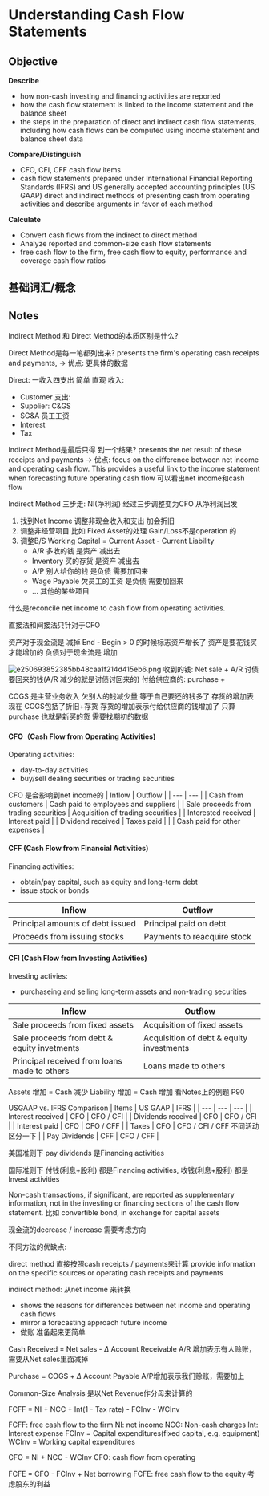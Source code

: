 # Understanding Cash Flow Statements

## Objective

**Describe**
* how non-cash investing and financing activities are reported
* how the cash flow statement is linked to the income statement and the balance sheet
* the steps in the preparation of direct and indirect cash flow statements, including how cash flows can be computed using income statement and balance sheet data

**Compare/Distinguish**
* CFO, CFI, CFF  cash flow items
* cash flow statements prepared under International Financial Reporting Standards (IFRS) and US generally accepted accounting principles (US GAAP)
direct and indirect methods of presenting cash from operating activities and describe arguments in favor of each method

**Calculate**
* Convert cash flows from the indirect to direct method
* Analyze reported and common-size cash flow statements
* free cash flow to the firm, free cash flow to equity, performance and coverage cash flow ratios

## 基础词汇/概念

## Notes
Indirect Method 和 Direct Method的本质区别是什么? 

Direct Method是每一笔都列出来? presents the firm's operating cash receipts and payments,  -> 优点: 更具体的数据

Direct: 一收入四支出 简单 直观
收入: 
* Customer 
支出:
* Supplier: C&GS
* SG&A 员工工资
* Interest 
* Tax


Indirect Method是最后只得 到一个结果? presents the net result of these receipts and payments -> 优点: focus on the difference between net income and operating cash flow. This provides a useful link to the income statement when forecasting future operating cash flow
可以看出net income和cash flow 

Indirect Method 三步走: NI(净利润) 经过三步调整变为CFO  从净利润出发
1. 找到Net Income 调整非现金收入和支出  加会折旧 
2. 调整非经营项目 比如 Fixed Asset的处理 Gain/Loss不是operation 的
3. 调整B/S Working Capital = Current Asset - Current Liability  
    * A/R 多收的钱 是资产 减出去
    * Inventory 买的存货 是资产 减出去
    * A/P  别人给你的钱  是负债 需要加回来 
    * Wage Payable 欠员工的工资 是负债 需要加回来
    * ... 其他的某些项目 


什么是reconcile net income to cash flow from operating activities. 

直接法和间接法只针对于CFO 

资产对于现金流是 减掉 End - Begin > 0 的时候标志资产增长了 资产是要花钱买才能增加的
负债对于现金流是 增加


![e250693852385bb48caa1f214d415eb6.png](evernotecid://1FC78D12-88FB-4FAC-95A1-F7FB5953B0DF/appyinxiangcom/29211871/ENResource/p306)
收到的钱: Net sale + A/R 讨债要回来的钱(A/R 减少的就是讨债讨回来的)
付给供应商的: purchase + 

COGS 是主营业务收入 欠别人的钱减少量 等于自己要还的钱多了  存货的增加表现在 COGS包括了折旧+存货 
存货的增加表示付给供应商的钱增加了  只算purchase 也就是新买的货  需要找期初的数据



#### CFO（Cash Flow from Operating Activities)

Operating activities: 
* day-to-day activities
* buy/sell dealing securities or trading securities

CFO 是会影响到net income的
| Inflow | Outflow |
| --- | --- |
| Cash from customers | Cash paid to employees and suppliers |
| Sale proceeds from trading securities | Acquisition of trading securities |
| Interested received | Interest paid |
| Dividend received | Taxes paid |
|  | Cash paid for other expenses |
#### CFF (Cash Flow from Financial Activities)
Financing activities:
* obtain/pay capital, such as equity and long-term debt
* issue stock or bonds 

| Inflow | Outflow |
| --- | --- |
| Principal amounts of debt issued | Principal paid on debt |
| Proceeds from issuing stocks | Payments to reacquire stock |
#### CFI (Cash Flow from Investing Activities)
Investing activies: 
* purchaseing and selling long-term assets and non-trading securities

| Inflow | Outflow |
| --- | --- |
| Sale proceeds from fixed assets | Acquisition of fixed assets |
| Sale proceeds from debt & equity invetments | Acquisition of debt & equity investments |
| Principal received from loans made to others | Loans made to others|


Assets 增加 = Cash 减少
Liability 增加 = Cash 增加
看Notes上的例题 P90 


USGAAP vs. IFRS Comparison
| Items | US GAAP | IFRS |
| --- | --- | --- |
| Interest received | CFO | CFO / CFI |
| Dividends received | CFO | CFO / CFI |
| Interest paid | CFO | CFO / CFF |
| Taxes | CFO | CFO / CFI / CFF 不同活动区分一下 |
| Pay Dividends | CFF | CFO / CFF |

美国准则下 pay dividends 是Financing activities

国际准则下 付钱(利息+股利) 都是Financing activities, 收钱(利息+股利) 都是Invest activities


Non-cash transactions, if significant, are reported as supplementary information, not in the investing or financing sections of the cash flow statement. 比如 convertible bond, in exchange for capital assets

现金流的decrease / increase 需要考虑方向


不同方法的优缺点: 

direct method
直接按照cash receipts / payments来计算 provide information on the specific sources or operating cash receipts and payments

indirect method: 从net income 来转换
* shows the reasons for differences between net income and operating cash flows
* mirror a forecasting approach future income
* 做账 准备起来更简单


Cash Received = Net sales - $\Delta$ Account Receivable  A/R 增加表示有人赊账，需要从Net sales里面减掉

Purchase = COGS + $\Delta$ Account Payable A/P增加表示我们赊账，需要加上



Common-Size Analysis 是以Net Revenue作分母来计算的

FCFF = NI + NCC + Int(1 - Tax rate) - FCInv - WCInv

FCFF: free cash flow to the firm 
NI: net income
NCC: Non-cash charges
Int: Interest expense
FCInv = Capital expenditures(fixed capital, e.g. equipment)
WCInv = Working capital expenditures


CFO = NI + NCC - WCInv 
CFO: cash flow from operating

FCFE = CFO - FCInv + Net borrowing
FCFE: free cash flow to the equity  考虑股东的利益
